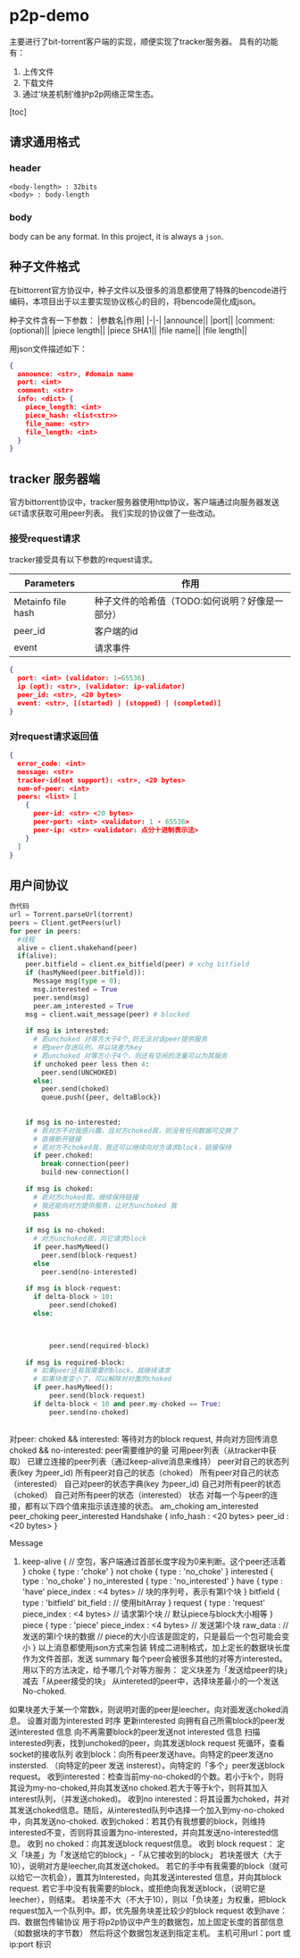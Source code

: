 # p2p-demo 

主要进行了bit-torrent客户端的实现，顺便实现了tracker服务器。
具有的功能有：
1. 上传文件
1. 下载文件
1. 通过‘块差机制’维护p2p网络正常生态。

[toc]

## 请求通用格式

### header
```
<body-length> : 32bits
<body> : body-length
```
### body

body can be any format. In this project, it is always a `json`.

## 种子文件格式

在bittorrent官方协议中，种子文件以及很多的消息都使用了特殊的bencode进行编码，本项目出于以主要实现协议核心的目的，将bencode简化成json。

种子文件含有一下参数：
|参数名|作用|
|-|-|
|announce||
|port||
|comment: (optional)||
|piece length||
|piece SHA1||
|file name||
|file length||

用json文件描述如下：
```json
{
  announce: <str>, #domain name
  port: <int>
  comment: <str>
  info: <dict> {
    piece_length: <int>
    piece_hash: <list<str>>
    file_name: <str> 
    file_length: <int>
  }
}
```

## tracker 服务器端
官方bittorrent协议中，tracker服务器使用http协议，客户端通过向服务器发送`GET`请求获取可用peer列表。
我们实现的协议做了一些改动。

### 接受request请求

tracker接受具有以下参数的request请求。

|Parameters|作用|
|-|-|
|Metainfo file hash|种子文件的哈希值（TODO:如何说明？好像是一部分）|
|peer_id|客户端的id|
|event|请求事件|
```json
{
  port: <int> (validator: 1~65536)
  ip (opt): <str>, (validator: ip-validator)
  peer_id: <str>, <20 bytes>
  event: <str>, [(started) | (stopped) | (completed)]
}
```

### 对request请求返回值
```json
{
  error_code: <int>
  message: <str> 
  tracker-id(not support): <str>, <20 bytes>
  num-of-peer: <int>
  peers: <list> [
    {
      peer-id: <str> <20 bytes>
      peer-port: <int> <validator: 1 - 65536>
      peer-ip: <str> <validator: 点分十进制表示法>
    }
  ]
}
```
## 用户间协议

```py
伪代码
url = Torrent.parseUrl(torrent)
peers = Client.getPeers(url)
for peer in peers:
  #线程
  alive = client.shakehand(peer)
  if(alive):
    peer.bitfield = client.ex_bitfield(peer) # xchg bitfield
    if (hasMyNeed(peer.bitfield)):
      Message msg(type = 0);
      msg.interested = True
      peer.send(msg)
      peer.am_interested = True        
    msg = client.wait_message(peer) # blocked
    
    if msg is interested:
      # 若unchoked 对等方大于4个,则无法对该peer提供服务
      # 把peer存进队列，并以块差为key
      # 若unchoked 对等方小于4个，则还有空闲的流量可以为其服务
      if unchoked peer less then 4:
        peer.send(UNCHOKED)
      else:
        peer.send(choked)
        queue.push({peer, deltaBlock})
        
    
    if msg is no-interested:
      # 若对方不对我感兴趣，且对方choked我，则没有任何数据可交换了
      # 直接断开链接
      # 若对方不choked我，我还可以继续向对方请求block，链接保持
      if peer.choked:
        break-connection(peer)
        build-new-connection()
      
    if msg is choked:
      # 若对方choked我，继续保持链接
      # 我还能向对方提供服务，让对方unchoked 我
      pass
      
    if msg is no-choked:
      # 对方unchoked我，向它请求block
      if peer.hasMyNeed()
        peer.send(block-request)
      else
        peer.send(no-interested)
    
    if msg is block-request:
      if delta-block > 10:
          peer.send(choked)
      else:
      


          peer.send(required-block)
    
    if msg is required-block:
      # 如果peer还有我需要的block，就继续请求
      # 如果块差变小了，可以解除对对面的choked
      if peer.hasMyNeed():
          peer.send(block-request)
      if delta-block < 10 and peer.my-choked == True:
          peer.send(no-choked)
      
```   

    
对peer:
choked && interested: 等待对方的block request, 并向对方回传消息
choked && no-interested:
peer需要维护的量
可用peer列表（从tracker中获取）
已建立连接的peer列表（通过keep-alive消息来维持）
peer对自己的状态列表(key 为peer_id)
所有peer对自己的状态（choked）
所有peer对自己的状态（interested）
自己对peer的状态字典(key 为peer_id)
自己对所有peer的状态（choked）
自己对所有peer的状态（interested）
状态
对每一个与peer的连接，都有以下四个值来指示该连接的状态。
am_choking
am_interested
peer_choking
peer_interested
Handshake
{
  info_hash <str> : <20 bytes>
  peer_id <str> : <20 bytes>
}

Message
1. keep-alive
{
  // 空包，客户端通过首部长度字段为0来判断。这个peer还活着
}
choke
{
  type <str> : 'choke'
}
not choke
{
  type <str> : 'no_choke'
}
interested
{
  type <str> : 'no_choke'
}
no_interested
{
  type <str> : 'no_interested'
}
have
{
  type <str> : 'have'
  piece_index <int> : <4 bytes> // 块的序列号，表示有第I个块
}
bitfield
{
  type <str> : 'bitfield'
  bit_field <int> : <variable-length> // 使用bitArray
}
request
{
  type <str> : 'request'
  piece_index <int> : <4 bytes> // 请求第I个块
  // 默认piece与block大小相等
}
piece
{
  type <str> : 'piece'
  piece_index <int> : <4 bytes> // 发送第I个块
  raw_data <int> : <variable-length> // 发送的第I个块的数据
  // piece的大小应该是固定的，只是最后一个包可能会变小
}
以上消息都使用json方式来包装
转成二进制格式，加上定长的数据块长度作为文件首部，发送
summary
每个peer会被很多其他的对等方interested。用以下的方法决定，给予哪几个对等方服务：
定义块差为「发送给peer的块」减去「从peer接受的块」
从intereted的peer中，选择块差最小的一个发送No-choked.

如果块差大于某一个常数k，则说明对面的peer是leecher。向对面发送choked消息。
设置对面为interested
时序
更新interested
向拥有自己所需block的peer发送interested 信息
向不再需要block的peer发送not interested 信息
扫描interested列表，找到unchoked的peer，向其发送block request
死循环，查看socket的接收队列
收到block：向所有peer发送have。向特定的peer发送no instersted. （向特定的peer 发送 insterest）。向特定的「多个」peer发送block request。
收到interested：检查当前my-no-choked的个数。若小于k个，则将其设为my-no-choked,并向其发送no choked.若大于等于k个，则将其加入interest队列，（并发送choked)。
收到no interested：将其设置为choked，并对其发送choked信息。随后，从interested队列中选择一个加入到my-no-choked中，向其发送no-choked.
收到choked：若其仍有我想要的block，则维持interested不变，否则将其设置为no-interested，并向其发送no-interested信息。
收到 no choked：向其发送block request信息。
收到 block request： 定义「块差」为「发送给它的block」-「从它接收到的block」
若块差很大（大于10），说明对方是leecher,向其发送choked。
若它的手中有我需要的block（就可以给它一次机会），置其为Interested，向其发送interested 信息，并向其block request.
若它手中没有我需要的block，或拒绝向我发送block，（说明它是leecher），则结束。
若块差不大（不大于10），则以「负块差」为权重，把block request加入一个队列中。即，优先服务块差比较少的block request
收到have：
四、数据包传输协议
用于将p2p协议中产生的数据包，加上固定长度的首部信息（如数据块的字节数）
然后将这个数据包发送到指定主机。
主机可用url：port  或  ip:port 标识
